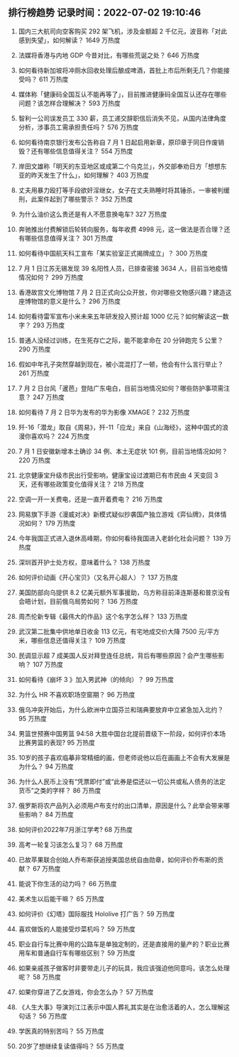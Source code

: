
## 排行榜趋势 记录时间：2022-07-02 19:10:46
  
  1. 国内三大航司向空客购买 292 架飞机，涉及金额超 2 千亿元，波音称「对此感到失望」，如何解读？ 1649 万热度
    
  2. 法媒将香港与内地 GDP 今昔对比，有哪些荒诞之处？ 646 万热度
    
  3. 如何看待新加坡将冲厕水回收处理后酿成啤酒，首批上市后所剩无几？你能接受吗？ 611 万热度
    
  4. 媒体称「健康码全国互认不能再等了」，目前推进健康码全国互认还存在哪些问题？该怎样合理解决？ 593 万热度
    
  5. 智利一公司误发员工 330 薪，员工递交辞职信后消失不见，从国内法律角度分析，涉事员工需承担责任吗？ 576 万热度
    
  6. 如何看待南京银行发布公告称自 7 月 1 日起启用新章，原印章于同日作废销毁？还有哪些信息值得关注？ 554 万热度
    
  7. 岸田文雄称「明天的东亚地区或成第二个乌克兰」，外交部奉劝日方「想想东亚的昨天发生了什么」，如何理解？ 403 万热度
    
  8. 丈夫用暴力殴打等手段欲奸淫继女，女子在丈夫熟睡时将其锤杀，一审被判缓刑，此案件起到了哪些警示？ 352 万热度
    
  9. 为什么油价这么贵还是有人不愿意换电车? 327 万热度
    
  10. 奔驰推出付费解锁后轮转向服务，每年收费 4998 元，这一做法是否合理？还有哪些信息值得关注？ 301 万热度
    
  11. ​如何看待中国航天科工宣布「某实验室正式揭牌成立」？ 300 万热度
    
  12. 7 月 1 日江苏无锡发现 39 名阳性人员，已排查密接 3634 人，目前当地疫情情况如何？ 299 万热度
    
  13. 香港故宫文化博物馆 7 月 2 日正式向公众开放，你对哪些文物感兴趣？建造这座博物馆的意义是什么？ 296 万热度
    
  14. 如何看待雷军宣布小米未来五年研发投入预计超 1000 亿元？如何解读这一数字？ 293 万热度
    
  15. 普通人没经过训练，在生死存亡之际，能不能拿命在 20 分钟跑完 5 公里？ 290 万热度
    
  16. 假如中年孔子突然穿越到现在，被小混混打了一顿，他会有什么言行举止？ 261 万热度
    
  17. 7 月 2 日台风「暹芭」登陆广东电白，目前当地情况如何？哪些防护事项需注意？ 247 万热度
    
  18. 如何看待 7 月 2 日华为发布的华为影像 XMAGE？ 232 万热度
    
  19. 歼-16「潜龙」取自《周易》，歼-11「应龙」来自《山海经》，这种中国式的浪漫你喜欢吗？ 224 万热度
    
  20. 7 月 1 日安徽新增本土确诊 34 例、本土无症状 101 例，目前当地情况如何？ 220 万热度
    
  21. 北京健康宝升级市民出行受影响，健康宝设过渡期已有市民由 4 天变回 3 天，还有哪些政策变化值得关注？ 218 万热度
    
  22. 空调一开一关费电，还是一直开着费电？ 216 万热度
    
  23. 网易旗下手游《漫威对决》新模式疑似抄袭国产独立游戏《弈仙牌》，具体情况如何？ 179 万热度
    
  24. 今年我国正式进入退休高峰期，你如何看待我国进入老龄化社会问题？ 139 万热度
    
  25. 深圳首开护士处方权，意味着什么？ 138 万热度
    
  26. 如何评价动画《开心宝贝》（又名开心超人）？ 137 万热度
    
  27. 美国防部向乌提供 8.2 亿美元额外军事援助，乌方称目前泽连斯基和普京没有会晤计划，目前俄乌局势如何？ 136 万热度
    
  28. 周杰伦新专辑《最伟大的作品》这个名字怎么样？ 133 万热度
    
  29. 武汉第二批集中供地单日收金 113 亿元，有宅地成交价大降 7500 元/平方米，哪些信息还值得关注？ 109 万热度
    
  30. 民调显示超 7 成美国人反对拜登连任总统，背后有哪些原因？会产生哪些影响？ 107 万热度
    
  31. 如何看待《崩坏 3 》加入男武神（的倾向）？ 99 万热度
    
  32. 为什么 HR 不喜欢职场空窗期？ 96 万热度
    
  33. 俄乌冲突开始后，为什么欧洲中立国芬兰和瑞典要放弃中立紧急加入北约？ 95 万热度
    
  34. 男篮世预赛中国男篮 94:58 大胜中国台北提前晋级下一阶段，如何评价本场比赛男篮的表现? 95 万热度
    
  35. 10岁的孩子喜欢临摹非常精细的画，但老师说他以后在画画上不会有大发展是为什么？ 94 万热度
    
  36. 为什么人民币上没有“凭票即付”或“此券是偿还以一切公共或私人债务的法定货币”之类的字样？ 86 万热度
    
  37. 俄罗斯将农产品列入必须用卢布支付的出口清单，原因是什么？此举会带来哪些影响？ 84 万热度
    
  38. 如何评价2022年7月浙江学考? 68 万热度
    
  39. 高考一轮复习该怎么复习？ 68 万热度
    
  40. 已故苹果联合创始人乔布斯获追授美国总统自由勋章，如何评价乔布斯的贡献？ 67 万热度
    
  41. 能说下你生活的动力吗？ 66 万热度
    
  42. 美术生以后能干嘛？ 65 万热度
    
  43. 如何评价《幻塔》国际服找 Hololive 打广告？ 59 万热度
    
  44. 喜欢做饭的人能接受炒菜机吗？ 59 万热度
    
  45. 职业自行车比赛中用的公路车是单独定制的，还是直接用的量产的？职业比赛用车和普通自行车有哪些区别？ 59 万热度
    
  46. 如果亲戚孩子做客时非要带走儿子的玩具，我应该强迫他同意吗，该怎么处理呢？ 58 万热度
    
  47. 如果你穿进了乙女游戏，你会怎么办？ 57 万热度
    
  48. 《人生大事》导演刘江江表示中国人葬礼其实是在治愈活着的人，怎么理解这句话？ 56 万热度
    
  49. 学医真的特别苦吗？ 55 万热度
    
  50. 20岁了想继续复读值得吗？ 55 万热度
    